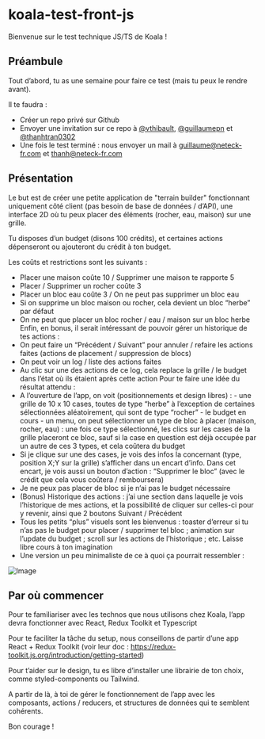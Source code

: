 # koala-test-front-js

Bienvenue sur le test technique JS/TS de Koala !

## Préambule

Tout d’abord, tu as une semaine pour faire ce test (mais tu peux le rendre avant).

Il te faudra :

- Créer un repo privé sur Github
- Envoyer une invitation sur ce repo à [@vthibault](https://github.com/vthibault), [@guillaumepn](https://github.com/guillaumepn) et [@thanhtran0302](https://github.com/thanhtran0302)
- Une fois le test terminé : nous envoyer un mail à <guillaume@neteck-fr.com> et <thanh@neteck-fr.com>

## Présentation

Le but est de créer une petite application de "terrain builder" fonctionnant uniquement côté client (pas besoin de base de données / d’API), une interface 2D où tu peux placer des éléments (rocher, eau, maison) sur une grille.

Tu disposes d’un budget (disons 100 crédits), et certaines actions dépenseront ou ajouteront du crédit à ton budget.

Les coûts et restrictions sont les suivants :

- Placer une maison coûte 10 / Supprimer une maison te rapporte 5
- Placer / Supprimer un rocher coûte 3
- Placer un bloc eau coûte 3 / On ne peut pas supprimer un bloc eau
- Si on supprime un bloc maison ou rocher, cela devient un bloc “herbe” par défaut
- On ne peut que placer un bloc rocher / eau / maison sur un bloc herbe
  Enfin, en bonus, il serait intéressant de pouvoir gérer un historique de tes actions :
- On peut faire un “Précédent / Suivant” pour annuler / refaire les actions faites (actions de placement / suppression de blocs)
- On peut voir un log / liste des actions faites
- Au clic sur une des actions de ce log, cela replace la grille / le budget dans l’état
  où ils étaient après cette action
  Pour te faire une idée du résultat attendu :
- A l’ouverture de l’app, on voit (positionnements et design libres) : - une grille de 10 x 10 cases, toutes de type “herbe” à l’exception de
  certaines sélectionnées aléatoirement, qui sont de type “rocher” - le budget en cours - un menu, on peut sélectionner un type de bloc à placer (maison, rocher,
  eau) : une fois ce type sélectionné, les clics sur les cases de la grille placeront ce bloc, sauf si la case en question est déjà occupée par un autre de ces 3 types, et cela coûtera du budget
- Si je clique sur une des cases, je vois des infos la concernant (type, position X;Y sur la grille) s’afficher dans un encart d’info. Dans cet encart, je vois aussi un bouton d’action : “Supprimer le bloc” (avec le crédit que cela vous coûtera /
  remboursera)
- Je ne peux pas placer de bloc si je n’ai pas le budget nécessaire
- (Bonus) Historique des actions : j’ai une section dans laquelle je vois l’historique de mes actions, et la
  possibilité de cliquer sur celles-ci pour y revenir, ainsi que 2 boutons Suivant /
  Précédent
- Tous les petits “plus” visuels sont les bienvenus : toaster d’erreur si tu n’as pas le
  budget pour placer / supprimer tel bloc ; animation sur l’update du budget ; scroll
  sur les actions de l’historique ; etc. Laisse libre cours à ton imagination
- Une version un peu minimaliste de ce à quoi ça pourrait ressembler :

![Image](readme.png)

## Par où commencer

Pour te familiariser avec les technos que nous utilisons chez Koala, l’app devra fonctionner avec React, Redux Toolkit et Typescript

Pour te faciliter la tâche du setup, nous conseillons de partir d’une app React + Redux Toolkit (voir leur doc : <https://redux-toolkit.js.org/introduction/getting-started>)

Pour t’aider sur le design, tu es libre d’installer une librairie de ton choix, comme styled-components ou Tailwind.

A partir de là, à toi de gérer le fonctionnement de l’app avec les composants, actions / reducers, et structures de données qui te semblent cohérents.

Bon courage !
